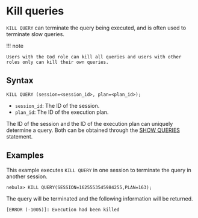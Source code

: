 # Kill queries

`KILL QUERY` can terminate the query being executed, and is often used to terminate slow queries.

!!! note

    Users with the God role can kill all queries and users with other roles only can kill their own queries.

## Syntax

```ngql
KILL QUERY (session=<session_id>, plan=<plan_id>);
```

- `session_id`: The ID of the session.
- `plan_id`: The ID of the execution plan.

The ID of the session and the ID of the execution plan can uniquely determine a query. Both can be obtained through the [SHOW QUERIES](../7.general-query-statements/6.show/18.show-queries.md) statement.

## Examples

This example executes `KILL QUERY` in one session to terminate the query in another session.

```ngql
nebula> KILL QUERY(SESSION=1625553545984255,PLAN=163);
```

The query will be terminated and the following information will be returned.

```ngql
[ERROR (-1005)]: Execution had been killed
```
